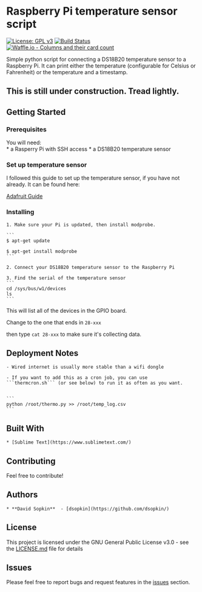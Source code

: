 # Raspberry Pi temperature sensor script
[![License: GPL v3](https://img.shields.io/badge/License-GPL%20v3-blue.svg)](https://www.gnu.org/licenses/gpl-3.0) [![Build Status](https://travis-ci.org/dsopkin/raspi_temp.svg?branch=master)](https://travis-ci.org/boennemann/badges) [![Waffle.io - Columns and their card count](https://badge.waffle.io/dsopkin/raspi_temp.svg?columns=To%20Do,In%20Progress,Done)](https://waffle.io/dsopkin/raspi_temp)

Simple python script for connecting a DS18B20 temperature sensor to a Raspberry Pi.
It can print either the temperature (configurable for Celsius or Fahrenheit) or the temperature and a timestamp.


## This is still under construction. Tread lightly.



## Getting Started


### Prerequisites

You will need:  
	* a Rasperry Pi with SSH access
	* a DS18B20 temperature sensor

### Set up temperature sensor

I followed this guide to set up the temperature sensor, if you have not already. It can be found here:

[Adafruit Guide](http://www.danielhansen.net/2013/03/raspberry-pi-temperature-logging-using.html)

### Installing

	1. Make sure your Pi is updated, then install modprobe.

	```
	$ apt-get update

	$ apt-get install modprobe
	```

	2. Connect your DS18B20 temperature sensor to the Raspberry Pi

	3. Find the serial of the temperature sensor
	```
	cd /sys/bus/w1/devices
	ls
	```

This will list all of the devices in the GPIO board.

Change to the one that ends in ```28-xxx```

then type ```cat 28-xxx``` to make sure it's collecting data.



## Deployment Notes

	- Wired internet is usually more stable than a wifi dongle

	- If you want to add this as a cron job, you can use ```thermcron.sh``` (or see below) to run it as often as you want.


	```
	python /root/thermo.py >> /root/temp_log.csv
	```

## Built With
	* [Sublime Text](https://www.sublimetext.com/)

## Contributing

Feel free to contribute!

## Authors

	* **David Sopkin**  - [dsopkin](https://github.com/dsopkin/)

## License

This project is licensed under the GNU General Public License v3.0 - see the [LICENSE.md](LICENSE.md) file for details


## Issues

Please feel free to report bugs and request features in the [issues](https://github.com/dsopkin/raspi_temp/issues) section.
